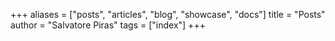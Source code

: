 
+++
aliases = ["posts", "articles", "blog", "showcase", "docs"]
title = "Posts"
author = "Salvatore Piras"
tags = ["index"]
+++

